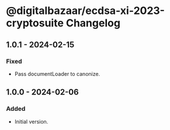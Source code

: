 # @digitalbazaar/ecdsa-xi-2023-cryptosuite Changelog

## 1.0.1 - 2024-02-15

### Fixed
- Pass documentLoader to canonize.

## 1.0.0 - 2024-02-06

### Added
- Initial version.
